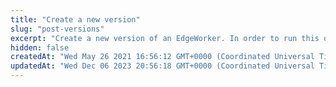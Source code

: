 ```yaml
---
title: "Create a new version"
slug: "post-versions"
excerpt: "Create a new version of an EdgeWorker. In order to run this operation you need to build an [EdgeWorkers code bundle](doc:create-a-code-bundle) and save it in GZIP format. You need to provide the GZIP binary file in the request body, with a `Content-Type` of `application/gzip`."
hidden: false
createdAt: "Wed May 26 2021 16:56:12 GMT+0000 (Coordinated Universal Time)"
updatedAt: "Wed Dec 06 2023 20:56:18 GMT+0000 (Coordinated Universal Time)"
---
```

